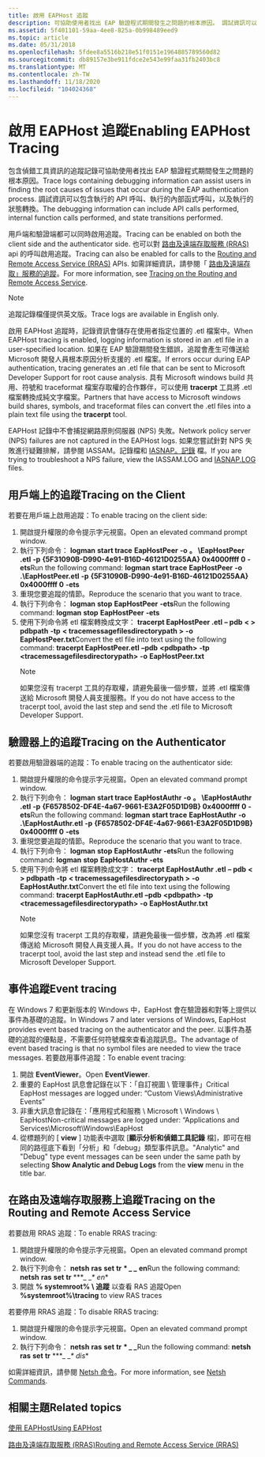 ```yaml
---
title: 啟用 EAPHost 追蹤
description: 可協助使用者找出 EAP 驗證程式期間發生之問題的根本原因。 調試資訊可以包含執行的 API 呼叫、執行的內部函式呼叫，以及執行的狀態轉換。
ms.assetid: 5f401101-59aa-4ee8-825a-0b998489eed9
ms.topic: article
ms.date: 05/31/2018
ms.openlocfilehash: 5fdee8a5516b218e51f0151e1964885789560d82
ms.sourcegitcommit: db89157e3be911fdce2e543e99faa31fb2403bc8
ms.translationtype: MT
ms.contentlocale: zh-TW
ms.lasthandoff: 11/18/2020
ms.locfileid: "104024368"
---
```

# <a name="enabling-eaphost-tracing"></a><span data-ttu-id="2d288-104">啟用 EAPHost 追蹤</span><span class="sxs-lookup"><span data-stu-id="2d288-104">Enabling EAPHost Tracing</span></span>

<span data-ttu-id="2d288-105">包含偵錯工具資訊的追蹤記錄可協助使用者找出 EAP 驗證程式期間發生之問題的根本原因。</span><span class="sxs-lookup"><span data-stu-id="2d288-105">Trace logs containing debugging information can assist users in finding the root causes of issues that occur during the EAP authentication process.</span></span> <span data-ttu-id="2d288-106">調試資訊可以包含執行的 API 呼叫、執行的內部函式呼叫，以及執行的狀態轉換。</span><span class="sxs-lookup"><span data-stu-id="2d288-106">The debugging information can include API calls performed, internal function calls performed, and state transitions performed.</span></span>

<span data-ttu-id="2d288-107">用戶端和驗證端都可以同時啟用追蹤。</span><span class="sxs-lookup"><span data-stu-id="2d288-107">Tracing can be enabled on both the client side and the authenticator side.</span></span> <span data-ttu-id="2d288-108">也可以對 [路由及遠端存取服務 (RRAS) ](/windows/desktop/RRAS/routing-start-page) api 的呼叫啟用追蹤。</span><span class="sxs-lookup"><span data-stu-id="2d288-108">Tracing can also be enabled for calls to the [Routing and Remote Access Service (RRAS)](/windows/desktop/RRAS/routing-start-page) APIs.</span></span> <span data-ttu-id="2d288-109">如需詳細資訊，請參閱「 [路由及遠端存取」服務的追蹤](#tracing-on-the-routing-and-remote-access-service)。</span><span class="sxs-lookup"><span data-stu-id="2d288-109">For more information, see [Tracing on the Routing and Remote Access Service](#tracing-on-the-routing-and-remote-access-service).</span></span>

> [!Note]  
> <span data-ttu-id="2d288-110">追蹤記錄檔僅提供英文版。</span><span class="sxs-lookup"><span data-stu-id="2d288-110">Trace logs are available in English only.</span></span>

 

<span data-ttu-id="2d288-111">啟用 EAPHost 追蹤時，記錄資訊會儲存在使用者指定位置的 .etl 檔案中。</span><span class="sxs-lookup"><span data-stu-id="2d288-111">When EAPHost tracing is enabled, logging information is stored in an .etl file in a user-specified location.</span></span> <span data-ttu-id="2d288-112">如果在 EAP 驗證期間發生錯誤，追蹤會產生可傳送給 Microsoft 開發人員根本原因分析支援的 .etl 檔案。</span><span class="sxs-lookup"><span data-stu-id="2d288-112">If errors occur during EAP authentication, tracing generates an .etl file that can be sent to Microsoft Developer Support for root cause analysis.</span></span> <span data-ttu-id="2d288-113">具有 Microsoft windows build 共用、符號和 traceformat 檔案存取權的合作夥伴，可以使用 **tracerpt** 工具將 .etl 檔案轉換成純文字檔案。</span><span class="sxs-lookup"><span data-stu-id="2d288-113">Partners that have access to Microsoft windows build shares, symbols, and traceformat files can convert the .etl files into a plain text file using the **tracerpt** tool.</span></span>

<span data-ttu-id="2d288-114">EAPHost 記錄中不會捕捉網路原則伺服器 (NPS) 失敗。</span><span class="sxs-lookup"><span data-stu-id="2d288-114">Network policy server (NPS) failures are not captured in the EAPHost logs.</span></span> <span data-ttu-id="2d288-115">如果您嘗試針對 NPS 失敗進行疑難排解，請參閱 IASSAM。記錄檔和 [IASNAP。記錄](https://go.microsoft.com/fwlink/p/?linkid=84108) 檔。</span><span class="sxs-lookup"><span data-stu-id="2d288-115">If you are trying to troubleshoot a NPS failure, view the IASSAM.LOG and [IASNAP.LOG](https://go.microsoft.com/fwlink/p/?linkid=84108) files.</span></span>

## <a name="tracing-on-the-client"></a><span data-ttu-id="2d288-116">用戶端上的追蹤</span><span class="sxs-lookup"><span data-stu-id="2d288-116">Tracing on the Client</span></span>

<span data-ttu-id="2d288-117">若要在用戶端上啟用追蹤：</span><span class="sxs-lookup"><span data-stu-id="2d288-117">To enable tracing on the client side:</span></span>

1.  <span data-ttu-id="2d288-118">開啟提升權限的命令提示字元視窗。</span><span class="sxs-lookup"><span data-stu-id="2d288-118">Open an elevated command prompt window.</span></span>
2.  <span data-ttu-id="2d288-119">執行下列命令： **logman** **start trace** **EapHostPeer** **-o** **。 \\EapHostPeer .etl** **-p** **{5F31090B-D990-4e91-B16D-46121D0255AA} 0x4000ffff 0** **-ets**</span><span class="sxs-lookup"><span data-stu-id="2d288-119">Run the following command: **logman** **start trace** **EapHostPeer** **-o** **.\\EapHostPeer.etl** **-p** **{5F31090B-D990-4e91-B16D-46121D0255AA} 0x4000ffff 0** **-ets**</span></span>
3.  <span data-ttu-id="2d288-120">重現您要追蹤的情節。</span><span class="sxs-lookup"><span data-stu-id="2d288-120">Reproduce the scenario that you want to trace.</span></span>
4.  <span data-ttu-id="2d288-121">執行下列命令： **logman** **stop** **EapHostPeer** **-ets**</span><span class="sxs-lookup"><span data-stu-id="2d288-121">Run the following command: **logman** **stop** **EapHostPeer** **-ets**</span></span>
5.  <span data-ttu-id="2d288-122">使用下列命令將 etl 檔案轉換成文字： **tracerpt EapHostPeer .etl** **– pdb** **&lt; &gt; pdbpath** **-tp** **&lt; tracemessagefilesdirectorypath &gt;** **-o** **EapHostPeer.txt**</span><span class="sxs-lookup"><span data-stu-id="2d288-122">Convert the etl file into text using the following command: **tracerpt EapHostPeer.etl** **–pdb** **&lt;pdbpath&gt;** **-tp** **&lt;tracemessagefilesdirectorypath&gt;** **-o** **EapHostPeer.txt**</span></span>
    > [!Note]  
    > <span data-ttu-id="2d288-123">如果您沒有 tracerpt 工具的存取權，請避免最後一個步驟，並將 .etl 檔案傳送給 Microsoft 開發人員支援服務。</span><span class="sxs-lookup"><span data-stu-id="2d288-123">If you do not have access to the tracerpt tool, avoid the last step and send the .etl file to Microsoft Developer Support.</span></span>

     

## <a name="tracing-on-the-authenticator"></a><span data-ttu-id="2d288-124">驗證器上的追蹤</span><span class="sxs-lookup"><span data-stu-id="2d288-124">Tracing on the Authenticator</span></span>

<span data-ttu-id="2d288-125">若要啟用驗證器端的追蹤：</span><span class="sxs-lookup"><span data-stu-id="2d288-125">To enable tracing on the authenticator side:</span></span>

1.  <span data-ttu-id="2d288-126">開啟提升權限的命令提示字元視窗。</span><span class="sxs-lookup"><span data-stu-id="2d288-126">Open an elevated command prompt window.</span></span>
2.  <span data-ttu-id="2d288-127">執行下列命令： **logman** **start trace** **EapHostAuthr** **-o** **。 \\EapHostAuthr .etl** **-p** **{F6578502-DF4E-4a67-9661-E3A2F05D1D9B} 0x4000ffff 0** **-ets**</span><span class="sxs-lookup"><span data-stu-id="2d288-127">Run the following command: **logman** **start trace** **EapHostAuthr** **-o** **.\\EapHostAuthr.etl** **-p** **{F6578502-DF4E-4a67-9661-E3A2F05D1D9B} 0x4000ffff 0** **-ets**</span></span>
3.  <span data-ttu-id="2d288-128">重現您要追蹤的情節。</span><span class="sxs-lookup"><span data-stu-id="2d288-128">Reproduce the scenario that you want to trace.</span></span>
4.  <span data-ttu-id="2d288-129">執行下列命令： **logman** **stop** **EapHostAuthr** **-ets**</span><span class="sxs-lookup"><span data-stu-id="2d288-129">Run the following command: **logman** **stop** **EapHostAuthr** **-ets**</span></span>
5.  <span data-ttu-id="2d288-130">使用下列命令將 etl 檔案轉換成文字： **tracerpt EapHostAuthr .etl** **– pdb** **&lt; &gt; pdbpath** **-tp** **&lt; tracemessagefilesdirectorypath &gt;** **-o** **EapHostAuthr.txt**</span><span class="sxs-lookup"><span data-stu-id="2d288-130">Convert the etl file into text using the following command: **tracerpt EapHostAuthr.etl** **–pdb** **&lt;pdbpath&gt;** **-tp** **&lt;tracemessagefilesdirectorypath&gt;** **-o** **EapHostAuthr.txt**</span></span>
    > [!Note]  
    > <span data-ttu-id="2d288-131">如果您沒有 tracerpt 工具的存取權，請避免最後一個步驟，改為將 .etl 檔案傳送給 Microsoft 開發人員支援人員。</span><span class="sxs-lookup"><span data-stu-id="2d288-131">If you do not have access to the tracerpt tool, avoid the last step and instead send the .etl file to Microsoft Developer Support.</span></span>

     

## <a name="event-tracing"></a><span data-ttu-id="2d288-132">事件追蹤</span><span class="sxs-lookup"><span data-stu-id="2d288-132">Event tracing</span></span>

<span data-ttu-id="2d288-133">在 Windows 7 和更新版本的 Windows 中，EapHost 會在驗證器和對等上提供以事件為基礎的追蹤。</span><span class="sxs-lookup"><span data-stu-id="2d288-133">In Windows 7 and later versions of Windows, EapHost provides event based tracing on the authenticator and the peer.</span></span> <span data-ttu-id="2d288-134">以事件為基礎的追蹤的優點是，不需要任何符號檔來查看追蹤訊息。</span><span class="sxs-lookup"><span data-stu-id="2d288-134">The advantage of event based tracing is that no symbol files are needed to view the trace messages.</span></span> <span data-ttu-id="2d288-135">若要啟用事件追蹤：</span><span class="sxs-lookup"><span data-stu-id="2d288-135">To enable event tracing:</span></span>

1.  <span data-ttu-id="2d288-136">開啟 **EventViewer**。</span><span class="sxs-lookup"><span data-stu-id="2d288-136">Open **EventViewer**.</span></span>
2.  <span data-ttu-id="2d288-137">重要的 EapHost 訊息會記錄在以下：「自訂視圖 \\ 管理事件」</span><span class="sxs-lookup"><span data-stu-id="2d288-137">Critical EapHost messages are logged under: “Custom Views\\Administrative Events”</span></span>
3.  <span data-ttu-id="2d288-138">非重大訊息會記錄在：「應用程式和服務 \\ Microsoft \\ Windows \\ EapHost</span><span class="sxs-lookup"><span data-stu-id="2d288-138">Non-critical messages are logged under: “Applications and Services\\Microsoft\\Windows\\EapHost</span></span>
4.  <span data-ttu-id="2d288-139">從標題列的 [ **view** ] 功能表中選取 [**顯示分析和偵錯工具記錄** 檔]，即可在相同的路徑底下看到「分析」和「debug」類型事件訊息。</span><span class="sxs-lookup"><span data-stu-id="2d288-139">"Analytic" and "Debug" type event messages can be seen under the same path by selecting **Show Analytic and Debug Logs** from the **view** menu in the title bar.</span></span>

## <a name="tracing-on-the-routing-and-remote-access-service"></a><span data-ttu-id="2d288-140">在路由及遠端存取服務上追蹤</span><span class="sxs-lookup"><span data-stu-id="2d288-140">Tracing on the Routing and Remote Access Service</span></span>

<span data-ttu-id="2d288-141">若要啟用 RRAS 追蹤：</span><span class="sxs-lookup"><span data-stu-id="2d288-141">To enable RRAS tracing:</span></span>

1.  <span data-ttu-id="2d288-142">開啟提升權限的命令提示字元視窗。</span><span class="sxs-lookup"><span data-stu-id="2d288-142">Open an elevated command prompt window.</span></span>
2.  <span data-ttu-id="2d288-143">執行下列命令： **netsh** **ras** **set** **tr** **\* *_ _* en**</span><span class="sxs-lookup"><span data-stu-id="2d288-143">Run the following command: **netsh** **ras** **set** **tr** **\**_ _\* en*\*</span></span>
3.  <span data-ttu-id="2d288-144">開啟 **% systemroot% \\ 追蹤** 以查看 RAS 追蹤</span><span class="sxs-lookup"><span data-stu-id="2d288-144">Open **%systemroot%\\tracing** to view RAS traces</span></span>

<span data-ttu-id="2d288-145">若要停用 RRAS 追蹤：</span><span class="sxs-lookup"><span data-stu-id="2d288-145">To disable RRAS tracing:</span></span>

1.  <span data-ttu-id="2d288-146">開啟提升權限的命令提示字元視窗。</span><span class="sxs-lookup"><span data-stu-id="2d288-146">Open an elevated command prompt window.</span></span>
2.  <span data-ttu-id="2d288-147">執行下列命令： **netsh** **ras** **set** **tr** **\* *_ _***</span><span class="sxs-lookup"><span data-stu-id="2d288-147">Run the following command: **netsh** **ras** **set** **tr** **\**_ _\* dis*\*</span></span>

<span data-ttu-id="2d288-148">如需詳細資訊，請參閱 [Netsh 命令](/previous-versions/windows/it-pro/windows-server-2003/cc779693(v=ws.10))。</span><span class="sxs-lookup"><span data-stu-id="2d288-148">For more information, see [Netsh Commands](/previous-versions/windows/it-pro/windows-server-2003/cc779693(v=ws.10)).</span></span>

## <a name="related-topics"></a><span data-ttu-id="2d288-149">相關主題</span><span class="sxs-lookup"><span data-stu-id="2d288-149">Related topics</span></span>

<dl> <dt>

[<span data-ttu-id="2d288-150">使用 EAPHost</span><span class="sxs-lookup"><span data-stu-id="2d288-150">Using EAPHost</span></span>](using-eap-host.md)
</dt> <dt>

[<span data-ttu-id="2d288-151">路由及遠端存取服務 (RRAS)</span><span class="sxs-lookup"><span data-stu-id="2d288-151">Routing and Remote Access Service (RRAS)</span></span>](/windows/desktop/RRAS/routing-start-page)
</dt> </dl>

 

 